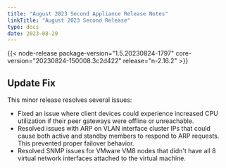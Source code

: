 ```yaml
---
title: "August 2023 Second Appliance Release Notes"
linkTitle: "August 2023 Second Release"
type: docs
date: 2023-08-29
---
```

{{< node-release package-version="1.5.20230824-1797" core-version="20230824-150008.3c2d422" release="n-2.16.2" >}}

## Update Fix
This minor release resolves several issues:
- Fixed an issue where client devices could experience increased CPU utilization if their peer gateways were offline or unreachable.
- Resolved issues with ARP on VLAN interface cluster IPs that could cause both active and standby members to respond to ARP requests. This prevented proper failover behavior.
- Resolved SNMP issues for VMware VM8 nodes that didn't have all 8 virtual network interfaces attached to the virtual machine.